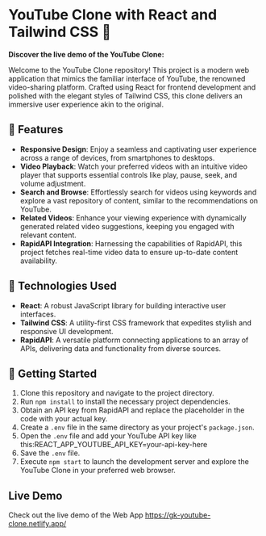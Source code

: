 # YouTube Clone with React and Tailwind CSS 🚀

**Discover the live demo of the YouTube Clone:**

Welcome to the YouTube Clone repository! This project is a modern web application that mimics the familiar interface of YouTube, the renowned video-sharing platform. Crafted using React for frontend development and polished with the elegant styles of Tailwind CSS, this clone delivers an immersive user experience akin to the original.

## 🎨 Features

- **Responsive Design**: Enjoy a seamless and captivating user experience across a range of devices, from smartphones to desktops.
- **Video Playback**: Watch your preferred videos with an intuitive video player that supports essential controls like play, pause, seek, and volume adjustment.
- **Search and Browse**: Effortlessly search for videos using keywords and explore a vast repository of content, similar to the recommendations on YouTube.
- **Related Videos**: Enhance your viewing experience with dynamically generated related video suggestions, keeping you engaged with relevant content.
- **RapidAPI Integration**: Harnessing the capabilities of RapidAPI, this project fetches real-time video data to ensure up-to-date content availability.

## 🔧 Technologies Used

- **React**: A robust JavaScript library for building interactive user interfaces.
- **Tailwind CSS**: A utility-first CSS framework that expedites stylish and responsive UI development.
- **RapidAPI**: A versatile platform connecting applications to an array of APIs, delivering data and functionality from diverse sources.

## 🚀 Getting Started

1. Clone this repository and navigate to the project directory.
2. Run `npm install` to install the necessary project dependencies.
3. Obtain an API key from RapidAPI and replace the placeholder in the code with your actual key.
4. Create a `.env` file in the same directory as your project's `package.json`.
5. Open the `.env` file and add your YouTube API key like this:REACT_APP_YOUTUBE_API_KEY=your-api-key-here
6.  Save the `.env` file.
7. Execute `npm start` to launch the development server and explore the YouTube Clone in your preferred web browser.

## Live Demo

Check out the live demo of the Web App https://gk-youtube-clone.netlify.app/
